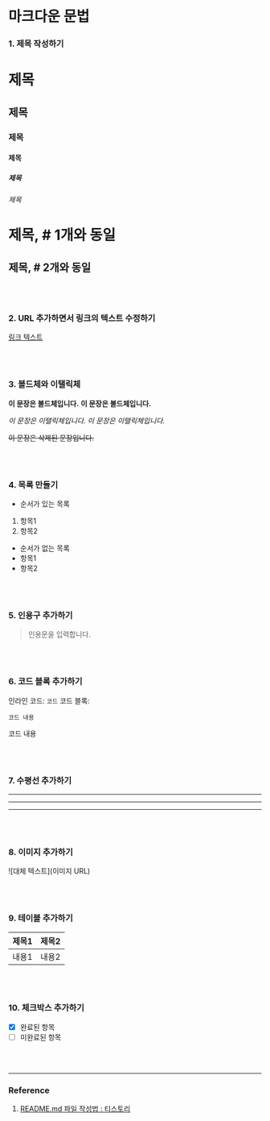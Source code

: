 # 마크다운 문법

### 1. 제목 작성하기

# 제목
## 제목
### 제목
#### 제목
##### 제목
###### 제목  

제목, # 1개와 동일
===

제목, # 2개와 동일
---

<br/><br/>

### 2. URL 추가하면서 링크의 텍스트 수정하기  
  
[링크 텍스트](URL)

<br/><br/>

### 3. 볼드체와 이탤릭체  

**이 문장은 볼드체입니다.**
__이 문장은 볼드체입니다.__

*이 문장은 이탤릭체입니다.*
_이 문장은 이탤릭체입니다._

~~이 문장은 삭제된 문장입니다.~~

<br/><br/>

### 4. 목록 만들기  

- 순서가 있는 목록
1. 항목1
2. 항목2

- 순서가 없는 목록
- 항목1
- 항목2

<br/><br/>

### 5. 인용구 추가하기  

> 인용문을 입력합니다.

<br/><br/>

### 6. 코드 블록 추가하기  

인라인 코드: `코드`
코드 블록:
```
코드 내용
```

  코드 내용

<br/><br/>

### 7. 수평선 추가하기  

---  
***  
<hr/>

<br/><br/>

### 8. 이미지 추가하기  

![대체 텍스트](이미지 URL)

<br/><br/>

### 9. 테이블 추가하기  

| 제목1 | 제목2 |
|-------|-------|
| 내용1 | 내용2 |

<br/><br/>

### 10. 체크박스 추가하기  

- [x] 완료된 항목
- [ ] 미완료된 항목

<br/><br/>

<hr/>  

### Reference
1. [README.md 파일 작성법 : 티스토리](https://t-shaped-person.tistory.com/126)
